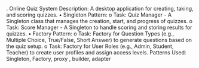 . Online Quiz System Description: A desktop application for creating, taking, and scoring quizzes.
• Singleton Pattern: o Task: Quiz Manager - A Singleton class that manages the creation, start, and progress of quizzes. o Task: Score Manager - A Singleton to handle scoring and storing results for quizzes.
• Factory Pattern: o Task: Factory for Question Types (e.g., Multiple Choice, True/False, Short Answer) to generate questions based on the quiz setup. o Task: Factory for User Roles (e.g., Admin, Student, Teacher) to create user profiles and assign access levels. 
Patterns Used: Singleton, Factory, proxy , builder, adapter
